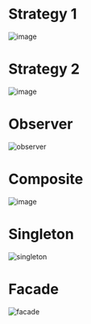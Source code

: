 <h1>
Strategy 1 
</h1>

![image](https://github.com/Rotiv03/Bertoti/assets/89108257/fc37d161-d236-42c9-a2d2-d6014213b9d5)


<h1>
Strategy 2
</h1>

![image](https://github.com/Rotiv03/Bertoti/assets/89108257/a55ed002-7220-4cd4-988e-94a28277ab3f)


<h1>
Observer
</h1>

![observer](https://github.com/Rotiv03/Bertoti/assets/89108257/5fb37014-b78a-4d01-a056-b5fb9ec8c065)


<h1>
Composite
</h1>

![image](https://github.com/Rotiv03/Bertoti/assets/89108257/89a09a19-165e-40e0-b81d-b52e1a5d8973)


<h1>
Singleton
</h1> 

![singleton](https://github.com/Rotiv03/Bertoti/assets/89108257/4639e078-5ef1-42c2-a154-e77728aab15e)


<h1>
Facade
</h1>

![facade](https://github.com/Rotiv03/Bertoti/assets/89108257/141107fa-ef08-4108-9b46-2f8f51ca024d)
